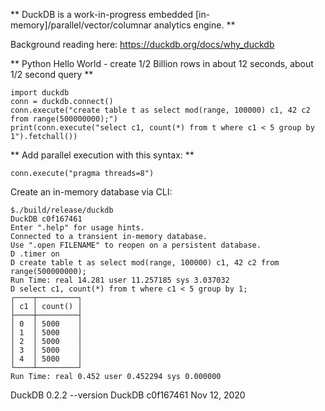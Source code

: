 ** DuckDB is a work-in-progress embedded [in-memory]/parallel/vector/columnar analytics engine. **   

Background reading here:  https://duckdb.org/docs/why_duckdb

** Python Hello World - create 1/2 Billion rows in about 12 seconds, about 1/2 second query **
```
import duckdb
conn = duckdb.connect()
conn.execute("create table t as select mod(range, 100000) c1, 42 c2 from range(500000000);")
print(conn.execute("select c1, count(*) from t where c1 < 5 group by 1").fetchall())
```
** Add parallel execution with this syntax: ** 
```
conn.execute("pragma threads=8")
```

Create an in-memory database via CLI:
```
$./build/release/duckdb
DuckDB c0f167461
Enter ".help" for usage hints.
Connected to a transient in-memory database.
Use ".open FILENAME" to reopen on a persistent database.
D .timer on
D create table t as select mod(range, 100000) c1, 42 c2 from range(500000000);
Run Time: real 14.281 user 11.257185 sys 3.037032
D select c1, count(*) from t where c1 < 5 group by 1;
┌────┬─────────┐
│ c1 │ count() │
├────┼─────────┤
│ 0  │ 5000    │
│ 1  │ 5000    │
│ 2  │ 5000    │
│ 3  │ 5000    │
│ 4  │ 5000    │
└────┴─────────┘
Run Time: real 0.452 user 0.452294 sys 0.000000
```

DuckDB 0.2.2  --version DuckDB c0f167461  Nov 12, 2020
